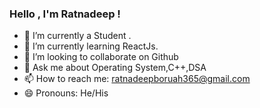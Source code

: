 ### Hello , I'm Ratnadeep !

- 🔭 I’m currently a Student .
- 🌱 I’m currently learning ReactJs.
- 👯 I’m looking to collaborate on Github
- 💬 Ask me about Operating System,C++,DSA
- 📫 How to reach me: ratnadeepboruah365@gmail.com
- 😄 Pronouns: He/His
